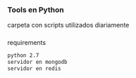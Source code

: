 ### Tools en Python

carpeta con scripts utilizados diariamente

###
requirements

```bash
python 2.7
servidor en mongodb
servidor en redis
```
